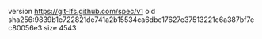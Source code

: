 version https://git-lfs.github.com/spec/v1
oid sha256:9839b1e722821de741a2b15534ca6dbe17627e37513221e6a387bf7ec80056e3
size 4543
